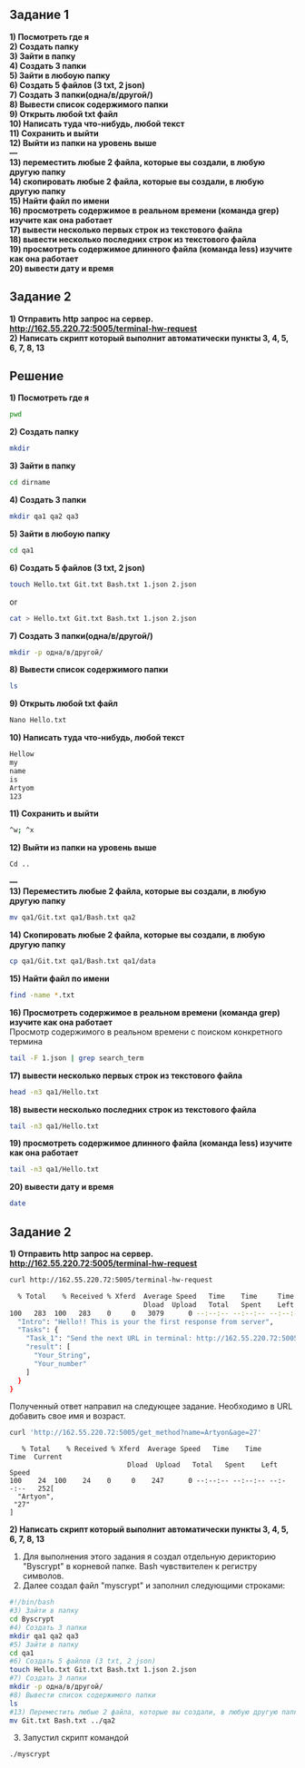## Заданиe 1 ##

**1) Посмотреть где я**  
**2) Создать папку**  
**3) Зайти в папку**  
**4) Создать 3 папки**  
**5) Зайти в любоую папку**  
**6) Создать 5 файлов (3 txt, 2 json)**  
**7) Создать 3 папки(одна/в/другой/)**  
**8) Вывести список содержимого папки**  
**9) Открыть любой txt файл**  
**10) Написать туда что-нибудь, любой текст**   
**11) Cохранить и выйти**  
**12) Выйти из папки на уровень выше**  
**—**  
**13) переместить любые 2 файла, которые вы создали, в любую другую папку**  
**14) скопировать любые 2 файла, которые вы создали, в любую другую папку**  
**15) Найти файл по имени**  
**16) просмотреть содержимое в реальном времени (команда grep) изучите как она работает**  
**17) вывести несколько первых строк из текстового файла**  
**18) вывести несколько последних строк из текстового файла**  
**19) просмотреть содержимое длинного файла (команда less) изучите как она работает**  
**20) вывести дату и время**   
 
## Заданиe 2 ## 
**1) Отправить http запрос на сервер.
http://162.55.220.72:5005/terminal-hw-request**  
**2) Написать скрипт который выполнит автоматически пункты 3, 4, 5, 6, 7, 8, 13**  


## Решение ##  

**1) Посмотреть где я** 
```bash
pwd
```  
**2) Создать папку**  
```bash
mkdir
```  
**3) Зайти в папку**  
```bash
cd dirname
```  
**4) Создать 3 папки**  
```bash
mkdir qa1 qa2 qa3
```  
**5) Зайти в любоую папку**  
```bash
cd qa1
```  
**6) Создать 5 файлов (3 txt, 2 json)**  
```bash
touch Hello.txt Git.txt Bash.txt 1.json 2.json
```  
or  
```bash
cat > Hello.txt Git.txt Bash.txt 1.json 2.json
``` 
**7) Создать 3 папки(одна/в/другой/)**  
```bash
mkdir -p одна/в/другой/
```  
**8) Вывести список содержимого папки**  
```bash
ls
``` 
**9) Открыть любой txt файл**  
```bash
Nano Hello.txt
```
**10) Написать туда что-нибудь, любой текст**  
```bash
Hellow
my
name
is 
Artyom
123
``` 
**11) Cохранить и выйти**
```bash
^w; ^x
```  
**12) Выйти из папки на уровень выше**  
```bash
Cd ..
``` 
**—**  
**13) Переместить любые 2 файла, которые вы создали, в любую другую папку**  
```bash
mv qa1/Git.txt qa1/Bash.txt qa2
``` 
**14) Скопировать любые 2 файла, которые вы создали, в любую другую папку**  
```bash
cp qa1/Git.txt qa1/Bash.txt qa1/data
``` 
**15) Найти файл по имени**  
```bash
find -name *.txt
``` 
**16) Просмотреть содержимое в реальном времени (команда grep) изучите как она работает**  
Просмотр содержимого в реальном времени с поиском конкретного термина
```bash
tail -F 1.json | grep search_term
``` 
**17) вывести несколько первых строк из текстового файла**  
```bash
head -n3 qa1/Hello.txt
``` 
**18) вывести несколько последних строк из текстового файла**  
```bash
tail -n3 qa1/Hello.txt
``` 
**19) просмотреть содержимое длинного файла (команда less) изучите как она работает**  
```bash
tail -n3 qa1/Hello.txt
``` 
**20) вывести дату и время**  
```bash
date
``` 
## Задание 2 ##
**1) Отправить http запрос на сервер.
http://162.55.220.72:5005/terminal-hw-request**  
```bash
curl http://162.55.220.72:5005/terminal-hw-request
```   
``` bash 
  % Total    % Received % Xferd  Average Speed   Time    Time     Time  Current
                                 Dload  Upload   Total   Spent    Left  Speed
100   283  100   283    0     0   3079      0 --:--:-- --:--:-- --:--:--  3179{
  "Intro": "Hello!! This is your the first response from server",
  "Tasks": {
    "Task_1": "Send the next URL in terminal: http://162.55.220.72:5005/get_method?name=(set_your_String)&age=(set_your_number)",
    "result": [
      "Your_String",
      "Your_number"
    ]
  }
}

```
Полученный ответ направил на следующее задание. Необходимо в URL добавить свое имя и возраст.
```bash
curl 'http://162.55.220.72:5005/get_method?name=Artyon&age=27'
``` 

       % Total    % Received % Xferd  Average Speed   Time    Time     Time  Current
                                 Dload  Upload   Total   Spent    Left  Speed
    100    24  100    24    0     0    247      0 --:--:-- --:--:-- --:--:--   252[
      "Artyon",
     "27"
    ]

**2) Написать скрипт который выполнит автоматически пункты 3, 4, 5, 6, 7, 8, 13**  
1. Для выполнения этого задания я создал отдельную дерикторию "Byscrypt" в корневой папке. Bash чувствителен к регистру символов.  
2. Далее создал файл "myscrypt" и заполнил следующими строками:  
```bash
#!/bin/bash
#3) Зайти в папку
cd Byscrypt
#4) Создать 3 папки
mkdir qa1 qa2 qa3
#5) Зайти в папку
cd qa1
#6) Создать 5 файлов (3 txt, 2 json)
touch Hello.txt Git.txt Bash.txt 1.json 2.json
#7) Создать 3 папки
mkdir -p одна/в/другой/
#8) Вывести список содержимого папки
ls
#13) Переместить любые 2 файла, которые вы создали, в любую другую папку.
mv Git.txt Bash.txt ../qa2
```  
3. Запустил скрипт командой 
```bash
./myscrypt
```
